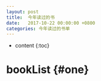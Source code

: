 ```yaml
---
layout: post
title:  今年读过的书
date:   2017-10-22 00:00:00 +0800
categories: 今年读过的书单
---
```


* content
{:toc}


bookList			{#one}
====================================


